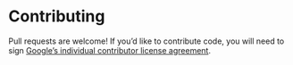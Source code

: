 Contributing
============

Pull requests are welcome! If you&rsquo;d like to contribute code, you will need to sign [Google&rsquo;s individual contributor license agreement](https://cla.developers.google.com/about/google-individual).

